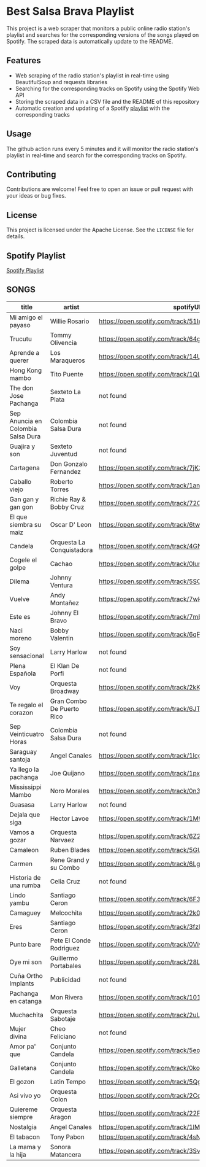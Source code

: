 # Best Salsa Brava Playlist

This project is a web scraper that monitors a public online radio station's playlist and searches for the corresponding versions of the songs played on Spotify.
The scraped data is automatically update to the README.

## Features

- Web scraping of the radio station's playlist in real-time using BeautifulSoup and requests libraries
- Searching for the corresponding tracks on Spotify using the Spotify Web API
- Storing the scraped data in a CSV file and the README of this repository
- Automatic creation and updating of a Spotify [playlist](https://open.spotify.com/playlist/2FVMIqoBJZvgR0kZKCD4jP?si=34f61e34db3248fd) with the corresponding tracks

## Usage

The github action runs every 5 minutes and it will monitor the radio station's playlist in real-time and search for the corresponding tracks on Spotify.

## Contributing

Contributions are welcome! Feel free to open an issue or pull request with your ideas or bug fixes.

## License

This project is licensed under the Apache License. See the `LICENSE` file for details.

## Spotify Playlist

[Spotify Playlist](https://open.spotify.com/playlist/2FVMIqoBJZvgR0kZKCD4jP?si=34f61e34db3248fd)

## SONGS

| title                              | artist                    | spotifyURL                                            |
| ---------------------------------- | ------------------------- | ----------------------------------------------------- |
| Mi amigo el payaso                 | Willie Rosario            | https://open.spotify.com/track/51InsKGmox8AzUOnTygpTa |
| Trucutu                            | Tommy Olivencia           | https://open.spotify.com/track/64g9DmjfX5oZ2MZ3Dnv5oY |
| Aprende a querer                   | Los Maraqueros            | https://open.spotify.com/track/14Ud5MkZ545vb2KXz9fZXW |
| Hong Kong mambo                    | Tito Puente               | https://open.spotify.com/track/1QLC5yG0vyDMXsShhpsGsX |
| The don Jose Pachanga              | Sexteto La Plata          | not found                                             |
| Sep Anuncia en Colombia Salsa Dura | Colombia Salsa Dura       | not found                                             |
| Guajira y son                      | Sexteto Juventud          | not found                                             |
| Cartagena                          | Don Gonzalo Fernandez     | https://open.spotify.com/track/7jK38ByRpsWyveWkzRgA2i |
| Caballo viejo                      | Roberto Torres            | https://open.spotify.com/track/1anvIYY3hAtLL72lJA5z44 |
| Gan gan y gan gon                  | Richie Ray & Bobby Cruz   | https://open.spotify.com/track/720YcfJfcMrRgn42LCdZZt |
| El que siembra su maiz             | Oscar D' Leon             | https://open.spotify.com/track/6twkbk7nborAviztg3eTH9 |
| Candela                            | Orquesta La Conquistadora | https://open.spotify.com/track/4GNdG2GTECFQb3ybkbgSnh |
| Cogele el golpe                    | Cachao                    | https://open.spotify.com/track/0lunMiZlsZ7U854GvHMyVZ |
| Dilema                             | Johnny Ventura            | https://open.spotify.com/track/5SOpWUw80uaYgOBCOjuY0V |
| Vuelve                             | Andy Montañez             | https://open.spotify.com/track/7wk0sxpcNrjY448B6uizAJ |
| Este es                            | Johnny El Bravo           | https://open.spotify.com/track/7mBzEoM1uUwWIN2SMkwck5 |
| Naci moreno                        | Bobby Valentin            | https://open.spotify.com/track/6qPJyX7IRJ4aFuUDGIX3lg |
| Soy sensacional                    | Larry Harlow              | not found                                             |
| Plena Española                     | El Klan De Porfi          | not found                                             |
| Voy                                | Orquesta Broadway         | https://open.spotify.com/track/2kKs7ZiMucAcIrB55roU46 |
| Te regalo el corazon               | Gran Combo De Puerto Rico | https://open.spotify.com/track/6JTuTBQwY6SwCx0HzdZVjV |
| Sep Veinticuatro Horas             | Colombia Salsa Dura       | not found                                             |
| Saraguay santoja                   | Angel Canales             | https://open.spotify.com/track/1lcgnuJJrwJOmqLRwBkGCu |
| Ya llego la pachanga               | Joe Quijano               | https://open.spotify.com/track/1pxv6O4wEwQhZh0t3NuxHf |
| Mississippi Mambo                  | Noro Morales              | https://open.spotify.com/track/0n3umry97115V9PO2K6JrV |
| Guasasa                            | Larry Harlow              | not found                                             |
| Dejala que siga                    | Hector Lavoe              | https://open.spotify.com/track/1M97ayCQqyCCsiSs2OIBb9 |
| Vamos a gozar                      | Orquesta Narvaez          | https://open.spotify.com/track/6Z2ymct2GGcKoOiqfdms2S |
| Camaleon                           | Ruben Blades              | https://open.spotify.com/track/5GUUC8DAKNooSDKR2cwr38 |
| Carmen                             | Rene Grand y su Combo     | https://open.spotify.com/track/6LgoKL7hkc5WjNyAUh2Bcb |
| Historia de una rumba              | Celia Cruz                | not found                                             |
| Lindo yambu                        | Santiago Ceron            | https://open.spotify.com/track/6F3IWzKb8UbwjB0HMxxu5I |
| Camaguey                           | Melcochita                | https://open.spotify.com/track/2k0OwbQJsyDJddUrSXkT32 |
| Eres                               | Santiago Ceron            | https://open.spotify.com/track/3fzHBJL5fBiKVUNXCM1X1F |
| Punto bare                         | Pete El Conde Rodriguez   | https://open.spotify.com/track/0VivChKkS9IhrclpF4du3d |
| Oye mi son                         | Guillermo Portabales      | https://open.spotify.com/track/28LdxtoxqzTF5u9dV2sxuz |
| Cuña Ortho Implants                | Publicidad                | not found                                             |
| Pachanga en catanga                | Mon Rivera                | https://open.spotify.com/track/101mzHyf8mzqhtsOj8uNQT |
| Muchachita                         | Orquesta Sabotaje         | https://open.spotify.com/track/2uUnR2LRcMthfZn4mpPtnR |
| Mujer divina                       | Cheo Feliciano            | not found                                             |
| Amor pa' que                       | Conjunto Candela          | https://open.spotify.com/track/5eoMWEijqH3kQ7qevcFosR |
| Galletana                          | Conjunto Candela          | https://open.spotify.com/track/0kof1aFFKjnfwhqK0jKvZW |
| El gozon                           | Latin Tempo               | https://open.spotify.com/track/5QgAU6JV10POSDtMvJD6XS |
| Asi vivo yo                        | Orquesta Colon            | https://open.spotify.com/track/2CcyeSu1PAIIhb4Iv5sagx |
| Quiereme siempre                   | Orquesta Aragon           | https://open.spotify.com/track/22F9GG1fnzQNJRqOmepoqd |
| Nostalgia                          | Angel Canales             | https://open.spotify.com/track/1lMoqzAjvLxIQJoYSeNVj1 |
| El tabacon                         | Tony Pabon                | https://open.spotify.com/track/4sNQU7kXoWipL2fVrnZQ67 |
| La mama y la hija                  | Sonora Matancera          | https://open.spotify.com/track/3SvgTwzhkwcBpGgHieHPKC |
